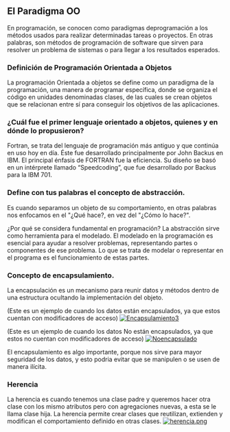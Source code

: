 ## El Paradigma OO

En programación, se conocen como paradigmas deprogramación a los métodos usados para realizar determinadas tareas o proyectos.
En otras palabras, son métodos de programación de software que sirven para resolver un problema de sistemas o para llegar a los resultados esperados.


### Definición de Programación Orientada a Objetos

La programación Orientada a objetos se define como un paradigma de la programación, una manera de programar específica, donde 
se organiza el código en unidades denominadas clases, de las cuales se crean objetos que se relacionan entre sí para conseguir los objetivos de las aplicaciones.

### ¿Cuál fue el primer lenguaje orientado a objetos, quienes y en dónde lo propusieron?
Fortran, se trata del lenguaje de programación más antiguo y que continúa en uso hoy en día.
Éste fue desarrollado principalmente por John Backus en IBM. El principal énfasis de FORTRAN fue la eficiencia. 
Su diseño se basó en un intérprete llamado “Speedcoding”, que fue desarrollado por Backus para la IBM 701.

### Define con tus palabras el concepto de abstracción.
Es cuando separamos un objeto de su comportamiento, en otras palabras nos enfocamos en el "¿Qué hace?, en vez del "¿Cómo lo hace?".

¿Por qué se considera fundamental en programación?
La abstracción sirve como herramienta para el modelado. El modelado en la programación es esencial para ayudar a resolver problemas, 
representando partes o componentes de ese problema. Lo que se trata de modelar o representar en el programa es el funcionamiento de estas partes.

### Concepto de encapsulamiento.

La encapsulación es un mecanismo para reunir datos y métodos dentro de una estructura ocultando la implementación del objeto.

(Este es un ejemplo de cuando los datos están encapsulados, ya que estos cuentan con modificadores de acceso)
[![Encapsulamiento3](https://i.postimg.cc/sxZBSmxp/Encapsulamiento3.jpg)](https://postimg.cc/WqTbcMM3)

(Este es un ejemplo de cuando los datos No están encapsulados, ya que estos no cuentan con modificadores de acceso)
[![Noencapsulado](https://i.postimg.cc/PqP8TdH3/static1.png)](https://postimg.cc/sBC2Jdv7)

El encapsulamiento es algo importante, porque nos sirve para mayor seguridad de los datos, y esto podria evitar que se manipulen o se usen de manera ilícita.

### Herencia

La herencia es cuando tenemos una clase padre y queremos hacer otra clase con los mismo atributos pero con agregaciones nuevas, a esta se le llama clase hija.
La herencia permite crear clases que reutilizan, extienden y modifican el comportamiento definido en otras clases.
[![herencia.png](https://i.postimg.cc/fy9RrbxX/herencia.png)](https://postimg.cc/n9nxspSc)




